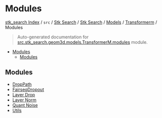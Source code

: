 # Modules

[stk_search Index](../../../../../../README.md#stk_search-index) / `src` / [Stk Search](../../../../index.md#stk-search) / [Stk Search](../../../../index.md#stk-search) / [Models](../../index.md#models) / [Transformerm](../index.md#transformerm) / Modules

> Auto-generated documentation for [src.stk_search.geom3d.models.TransformerM.modules](https://github.com/mohammedazzouzi15/STK_search/blob/main/src/stk_search/geom3d/models/TransformerM/modules/__init__.py) module.

- [Modules](#modules)
  - [Modules](#modules-1)

## Modules

- [DropPath](./droppath.md)
- [FairseqDropout](./fairseq_dropout.md)
- [Layer Drop](./layer_drop.md)
- [Layer Norm](./layer_norm.md)
- [Quant Noise](./quant_noise.md)
- [Utils](./utils.md)